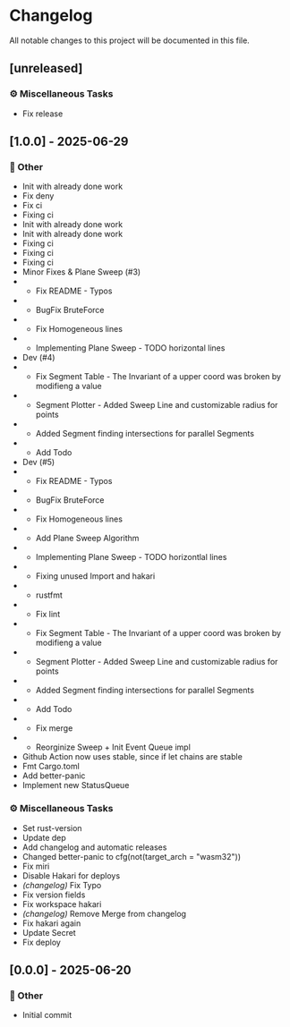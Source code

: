 # Changelog

All notable changes to this project will be documented in this file.

## [unreleased]

### ⚙️ Miscellaneous Tasks

- Fix release

## [1.0.0] - 2025-06-29

### 💼 Other

- Init with already done work
- Fix deny
- Fix ci
- Fixing ci
- Init with already done work
- Init with already done work
- Fixing ci
- Fixing ci
- Fixing ci
- Minor Fixes & Plane Sweep (#3)
- * Fix README - Typos
- * BugFix BruteForce
- * Fix Homogeneous lines
- * Implementing Plane Sweep - TODO horizontal lines
- Dev (#4)
- * Fix Segment Table - The Invariant of a upper coord was broken by modifieng a value
- * Segment Plotter - Added Sweep Line and customizable radius for points
- * Added Segment finding intersections for parallel Segments
- * Add Todo
- Dev (#5)
- * Fix README - Typos
- * BugFix BruteForce
- * Fix Homogeneous lines
- * Add Plane Sweep Algorithm
- * Implementing Plane Sweep - TODO horizontlal lines
- * Fixing unused Import and hakari
- * rustfmt
- * Fix lint
- * Fix Segment Table - The Invariant of a upper coord was broken by modifieng a value
- * Segment Plotter - Added Sweep Line and customizable radius for points
- * Added Segment finding intersections for parallel Segments
- * Add Todo
- * Fix merge
- * Reorginize Sweep + Init Event Queue impl
- Github Action now uses stable, since if let chains are stable
- Fmt Cargo.toml
- Add better-panic
- Implement new StatusQueue

### ⚙️ Miscellaneous Tasks

- Set rust-version
- Update dep
- Add changelog and automatic releases
- Changed better-panic to  cfg(not(target_arch = "wasm32"))
- Fix miri
- Disable Hakari for deploys
- *(changelog)* Fix Typo
- Fix version fields
- Fix workspace hakari
- *(changelog)* Remove Merge from changelog
- Fix hakari again
- Update Secret
- Fix deploy

## [0.0.0] - 2025-06-20

### 💼 Other

- Initial commit

<!-- generated by git-cliff -->
